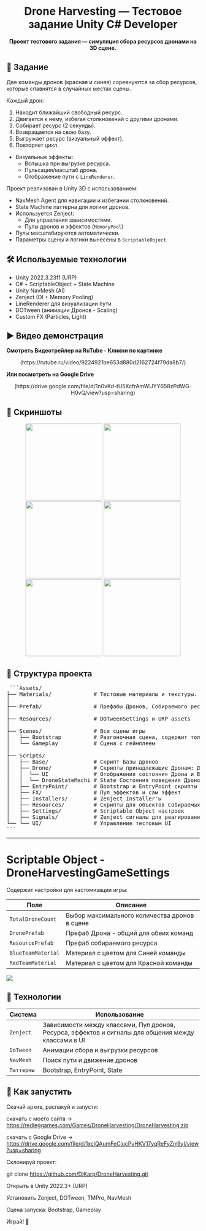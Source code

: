 <h1 align="center">Drone Harvesting — Тестовое задание Unity C# Developer</h1>

<p align="center">
  <b>Проект тестового задания — симуляция сбора ресурсов дронами на 3D сцене.</b>
</p>
<p align="center">

## 🎯 Задание

Две команды дронов (красная и синяя) соревнуются за сбор ресурсов, которые спавнятся в случайных местах сцены.

Каждый дрон:
1. Находит ближайший свободный ресурс.
2. Двигается к нему, избегая столкновений с другими дронами.
3. Собирает ресурс (2 секунды).
4. Возвращается на свою базу.
5. Выгружает ресурс (визуальный эффект).
6. Повторяет цикл.

- Визуальные эффекты:
  - Вспышка при выгрузке ресурса.
  - Пульсация/масштаб дрона.
  - Отображение пути с `LineRenderer`.

Проект реализован в Unity 3D с использованием:
- NavMesh Agent для навигации и избегании столкновений.
- State Machine паттерна для логики дронов.
- Используется Zenject:
  - Для управления зависимостями.
  - Пулы дронов и эффектов (`MemoryPool`)
- Пулы масштабируются автоматически.
- Параметры сцены и логики вынесены в `ScriptableObject`.

## 🛠 Используемые технологии

- Unity 2022.3.23f1 (URP)
- C# + ScriptableObject + State Machine
- Unity NavMesh (AI)
- Zenject (DI + Memory Pooling)
- LineRenderer для визуализации пути
- DOTween (анимации Дронов - Scaling)
- Custom FX (Particles, Light)


## ▶️ Видео демонстрация

<p align="Left">  
<b>Смотреть Видеотрейлер на RuTube - Кликни по картинке</b><br/>
</p>
<p align="center">
(https://rutube.ru/video/9224921be653d880d2162724f79da8b7/)   
</p>

<p align="Left">  
<b>Или посмотреть на Google Drive</b><br/>
</p>
<p align="center">
(https://drive.google.com/file/d/1n0vKd-tU5XcfrAmWUYY658zPdWG-H0vQ/view?usp=sharing)


## 🎥 Скриншоты
<p align="center">
  <img src="https://redleggames.com/Games/DroneHarvesting/1920/Screen_01.png" width="200"/>
  <img src="https://redleggames.com/Games/DroneHarvesting/1920/Screen_02.png" width="200"/>
  <img src="https://redleggames.com/Games/DroneHarvesting/1920/Screen_03.png" width="200"/>
  <img src="https://redleggames.com/Games/DroneHarvesting/1920/Screen_04.png" width="200"/>
  <img src="https://redleggames.com/Games/DroneHarvesting/1920/Screen_05.png" width="200"/>
  <img src="https://redleggames.com/Games/DroneHarvesting/1920/Screen_06.png" width="200"/>
</p>


## 📁 Структура проекта
<pre> ```Assets/
├── Materials/             # Тестовые материалы и текстуры. QuickOutline материалы.
│
├── Prefab/                # Префабы Дронов, Собираемого ресурса и эффекта выгрузки. А также DroneHarvestingGameSettings - настройки игры (подробности чуть ниже)
│
├── Resources/             # DOTweenSettings и URP assets
│
├── Scenes/                # Все сцены игры 
│   ├── Bootstrap          # Разгоночная сцена, содержит только загрузочный экран, с неё запускаются все остальные сцены
│   └── Gameplay           # Сцена с геймплеем
│
├── Scripts/
│   ├── Base/              # Скрипт Базы дронов
│   ├── Drone/             # Скрипты принадлежащие Дронам: Данные, Пул дронов, Сервис создания и удаления, Выбор внешнего вида от команды
│   │  └── UI              # Отображения состояния Дрона и Выделение Дрона
│   │  └── DroneStateMachi # State Состояния поведения Дронов
│   ├── EntryPoint/        # Bootstrap и EntryPoint скрипты
│   ├── FX/                # Пул эффектов и сам эффект
│   ├── Installers/        # Zenject Installer'ы
│   ├── Resources/         # Скрипты для объектов Собираемых ресурсов и их пула
│   ├── Settings/          # Scriptable Object настроек
│   ├── Signals/           # Zenject сигналы для реагирования на тустовый UI, для примера
└── └── UI/                # Управление тестовым UI
``` </pre>
---

# Scriptable Object - DroneHarvestingGameSettings
Содержит настройки для кастомизации игры:

| Поле                    | Описание                                      |
|-------------------------|-----------------------------------------------|
| `TotalDroneCount`       | Выбор максимального количества дронов в сцене |
| `DronePrefab`           | Префаб Дрона - общий для обеих команд         |
| `ResourcePrefab`        | Префаб собираемого ресурса                    |
| `BlueTeamMaterial`      | Материал с цветом для Синей команды           |
| `RedTeamMaterial`       | Материал с цветом для Красной команды         |

<img src="https://redleggames.com/Games/DroneHarvesting/DroneHarvestingGameSettings.png"/>

## 🧪 Технологии

| Система         | Использование                                                                                       |
|-----------------|-----------------------------------------------------------------------------------------------------|
| `Zenject`       | Зависимости между классами, Пул дронов, Ресурса, эффектов и сигналы для общения между классами в UI |
| `DoTween`       | Анимации сбора и выгрузки ресурсов                                                                  |
| `NavMesh`       | Поиск пути и движение дронов                                                                        |
| `Паттерны`      | Bootstrap, EntryPoint, State                                                                        |


## 🧾 Как запустить

Скачай архив, распакуй и запусти:

скачать с моего сайта -> 
https://redleggames.com/Games/DroneHarvesting/DroneHarvesting.zip

скачать с Google Drive -> 
https://drive.google.com/file/d/1xciQAumFeCiucPvHKV17yqReFyZrr9yI/view?usp=sharing


Склонируй проект:

git clone https://github.com/DjKarp/DroneHarvesting.git

Открыть в Unity 2022.3+ (URP)

Установить Zenject, DOTween, TMPro, NavMesh

Сцена запуска: Bootstrap, Gameplay

Играй! 🎉
